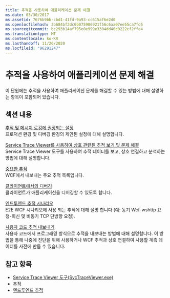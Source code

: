 ```yaml
---
title: 추적을 사용하여 애플리케이션 문제 해결
ms.date: 03/30/2017
ms.assetid: 7676b9bb-cbd1-41fd-9a93-cc615af6e2d0
ms.openlocfilehash: 3b684bf2dc6b075906921f56c6aa07ee55ca7fd5
ms.sourcegitcommit: bc293b14af795e0e999e3304dd40c0222cf2ffe4
ms.translationtype: MT
ms.contentlocale: ko-KR
ms.lasthandoff: 11/26/2020
ms.locfileid: "96291247"
---
```

# <a name="using-tracing-to-troubleshoot-your-application"></a>추적을 사용하여 애플리케이션 문제 해결

이 단원에는 추적을 사용하여 애플리케이션 문제를 해결할 수 있는 방법에 대해 설명하는 항목이 포함되어 있습니다.  
  
## <a name="in-this-section"></a>섹션 내용  

 [추적 및 메시지 로깅에 권장되는 설정](recommended-settings-for-tracing-and-message-logging.md)  
 프로덕션 환경 및 디버깅 환경의 제안된 설정에 대해 설명합니다.  
  
 [Service Trace Viewer를 사용하여 상호 관련된 추적 보기 및 문제 해결](using-service-trace-viewer-for-viewing-correlated-traces-and-troubleshooting.md)  
 Service Trace Viewer 도구를 사용하여 추적 데이터를 보고, 상호 연결하고 분석하는 방법에 대해 설명합니다.  
  
 [중요한 추적](significant-traces.md)  
 WCF에서 내보내는 주요 추적 목록입니다.  
  
 [클라이언트에서의 디버깅](debugging-on-the-client.md)  
 클라이언트가 애플리케이션을 디버깅할 수 있도록 합니다.  
  
 [엔드투엔드 추적 시나리오](end-to-end-tracing-scenarios.md)  
 E2E WCF 시나리오에 사용 되는 추적에 대해 설명 합니다 (예: 동기 Wcf-wshttp 요청-회신 및 비동기 TCP 단방향 요청).  
  
 [사용자 코드 추적 내보내기](emitting-user-code-traces.md)  
 사용자 코드에서 프로그래밍 방식으로 추적을 내보내는 방법에 대해 설명합니다. 이 방법을 통해 나중에 진단을 위해 사용하거나 WCF 추적과 상호 연결하여 사용할 계측 데이터를 사전에 만들 수 있습니다.  
  
## <a name="see-also"></a>참고 항목

- [Service Trace Viewer 도구(SvcTraceViewer.exe)](../../service-trace-viewer-tool-svctraceviewer-exe.md)
- [추적](index.md)
- [엔드투엔드 추적](end-to-end-tracing.md)
